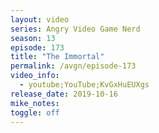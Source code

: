 ```yaml
---
layout: video
series: Angry Video Game Nerd
season: 13
episode: 173
title: "The Immortal"
permalink: /avgn/episode-173
video_info:
  - youtube;YouTube;KvGxHuEUXgs
release_date: 2019-10-16
mike_notes:
toggle: off
---
```

